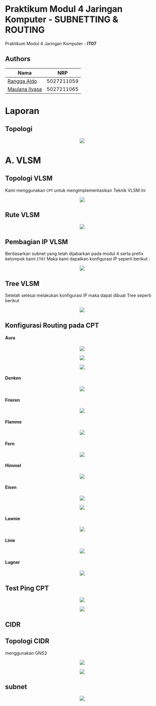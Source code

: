 # Praktikum Modul 4 Jaringan Komputer - SUBNETTING & ROUTING

Praktikum Modul 4 Jaringan Komputer - **IT07**

## Authors

| Nama                                                | NRP        |
| --------------------------------------------------- | ---------- |
| [Rangga Aldo](https://www.github.com/ranggaaldosas) | 5027211059 |
| [Maulana Ilyasa](https://www.github.com/ilyasash)   | 5027211065 |

# Laporan

## Topologi

<p align="center">
    <img src="https://i.ibb.co/GnM5qkt/image.png">

# A. VLSM

## Topologi VLSM

Kami menggunakan `CPT` untuk mengimplementasikan Teknik VLSM ini

<p align="center">
    <img src="https://i.ibb.co/ZJBgvng/vlsm-cpt-modul4.png">

## Rute VLSM

<p align="center">
    <img src="https://i.ibb.co/2nwWjQY/image.png">

## Pembagian IP VLSM

Berdasarkan subnet yang telah dijabarkan pada modul 4 serta prefix kelompok kami `IT07` Maka kami dapatkan konfigurasi IP seperti berikut :

<p align="center">
    <img src="https://i.ibb.co/hs5bt4g/image.png">

## Tree VLSM

Setelah selesai melakukan konfigurasi IP maka dapat dibuat Tree seperti berikut

<p align="center">
    <img src="https://i.ibb.co/yd1R9cf/IT07-VLSM-2.png">

## Konfigurasi Routing pada CPT

#### Aura

<p align="center">
    <img src="https://i.ibb.co/pzBy6xd/Aura1.png">
<p align="center">
    <img src="https://i.ibb.co/hDH3CXp/Aura2.png">
<p align="center">
    <img src="https://i.ibb.co/QF4hTCZ/Aura3.png">

#### Denken

<p align="center">
    <img src="https://i.ibb.co/CvC779H/Denken.png">

#### Frieren

<p align="center">
    <img src="https://i.ibb.co/NpjkYkJ/Frierien.png">

#### Flamme

<p align="center">
    <img src="https://i.ibb.co/kyKr20Z/Flamme.png">

#### Fern

<p align="center">
    <img src="https://i.ibb.co/PCCMkWZ/Fern.png">

#### Himmel

<p align="center">
    <img src="https://i.ibb.co/mChqm2V/Himmel.png">

#### Eisen

<p align="center">
    <img src="https://i.ibb.co/262TMrW/Eisen.png">

<p align="center">
    <img src="https://i.ibb.co/3ScdrkX/Eisen-2.png">

#### Lawnie

<p align="center">
    <img src="https://i.ibb.co/NrFKV0G/Lawnie.png">

#### Linie

<p align="center">
    <img src="https://i.ibb.co/bN8fTWZ/Linie.png">

#### Lugner

<p align="center">
    <img src="https://i.ibb.co/sgv2ZjT/Lugner.png">

## Test Ping CPT

<p align="center">
    <img src="https://i.ibb.co/SQQzBcS/Screenshot-8.png">
<p align="center">
    <img src="https://i.ibb.co/jZqNBsd/Screenshot-9.png">

## CIDR

## Topologi CIDR

menggunakan GNS3

<p align="center">
    <img src="https://i.ibb.co/0yjDbCD/image.png">

<p align="center">
    <img src="https://i.ibb.co/9wxR3MM/CIDR-GNS3-IT07.png">

## subnet

<p align="center">
    <img src="https://i.ibb.co/BwdV4Zc/image.png">


